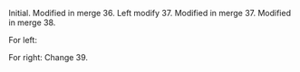 Initial.
Modified in merge 36.
Left modify 37.
Modified in merge 37.
Modified in merge 38.


For left:



For right:
Change 39.
